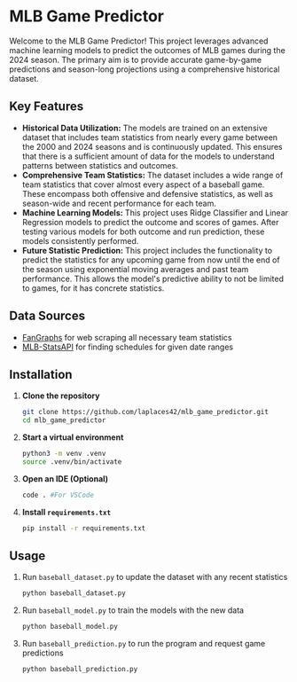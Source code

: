 # MLB Game Predictor
Welcome to the MLB Game Predictor! This project leverages advanced machine learning models to predict the outcomes of MLB games during the 2024 season. The primary aim is to provide accurate game-by-game predictions and season-long projections using a comprehensive historical dataset.

## Key Features
- **Historical Data Utilization:** The models are trained on an extensive dataset that includes team statistics from nearly every game between the 2000 and 2024 seasons and is continuously updated. This ensures that there is a sufficient amount of data for the models to understand patterns between statistics and outcomes.
- **Comprehensive Team Statistics:** The dataset includes a wide range of team statistics that cover almost every aspect of a baseball game. These encompass both offensive and defensive statistics, as well as season-wide and recent performance for each team.
- **Machine Learning Models:** This project uses Ridge Classifier and Linear Regression models to predict the outcome and scores of games. After testing various models for both outcome and run prediction, these models consistently performed.
- **Future Statistic Prediction:** This project includes the functionality to predict the statistics for any upcoming game from now until the end of the season using exponential moving averages and past team performance. This allows the model's predictive ability to not be limited to games, for it has concrete statistics.

## Data Sources
- [FanGraphs](https://www.fangraphs.com/leaders/major-league) for web scraping all necessary team statistics
- [MLB-StatsAPI](https://github.com/toddrob99/MLB-StatsAPI) for finding schedules for given date ranges

## Installation
1. **Clone the repository**
   ```bash
   git clone https://github.com/laplaces42/mlb_game_predictor.git
   cd mlb_game_predictor
   ```
2. **Start a virtual environment**
   ```bash
   python3 -m venv .venv
   source .venv/bin/activate
   ```
3. **Open an IDE (Optional)**
   ```bash
   code . #For VSCode
   ```
3. **Install `requirements.txt`**
   ```bash
   pip install -r requirements.txt
   ```

## Usage
1. Run `baseball_dataset.py` to update the dataset with any recent statistics
   ```bash
   python baseball_dataset.py
   ```
2. Run `baseball_model.py` to train the models with the new data
   ```bash
   python baseball_model.py
   ```
3. Run `baseball_prediction.py` to run the program and request game predictions
   ```bash
   python baseball_prediction.py
   ```
